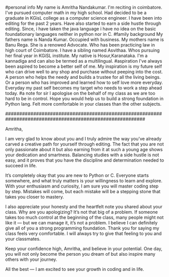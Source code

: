 #personal info
My name is Amritha Nandakumar.
I'm reciting in coimbatore.
I've pursued computer math in my high school.
Had decided to be a graduate in KGisL college as a computer science engineer.
I have been into editing for the past 2 years.
Have also started to earn a side hustle through editing.
Since, i have taken the java language i have no idea on the basic foundationary languages neither in python nor in C.
#family background
My fathers name is Nanda Kumar. Occupied with business.
My mothers name is Banu Rega. She is a renowed Advocate. Who has been practicing law in high court of Coimbatore.
I have a sibling named Asvithaa. Whos pursuing her final year in KGiSL institute.
My native is Hosur,Karanataka.
I'm a kannadiga and can also be termed as a multilingual.
#aspiration
I've always been aspired to become a better self of me.
My inspiration is my future self who can drive well to any shop and purchase without peeping into the cost.
A person who helps the needy and builds a trustee for all the living beings.
Or a person who has improved and learned how to self love more everyday.
Everyday my  past self becomes my target who needs to work a step ahead today.
#a note for sir
I apologise on the behalf of my class as we are too hard to be in control.
Hope you would help us to build a strong foundation in Python lang.
Felt more comfortable in your classes than the other subjects.

##########################################################################################################

Amritha,

I am very glad to know about you and I truly admire the way you’ve already carved a creative path for yourself through editing. The fact that you are not only passionate about it but also earning from it at such a young age shows your dedication and smartness. Balancing studies with a side hustle is not easy, and it proves that you have the discipline and determination needed to succeed in life.

It’s completely okay that you are new to Python or C. Everyone starts somewhere, and what truly matters is your willingness to learn and explore. With your enthusiasm and curiosity, I am sure you will master coding step by step. Mistakes will come, but each mistake will be a stepping stone that takes you closer to mastery.

I also appreciate your honesty and the heartfelt note you shared about your class. Why are you apologizing? It’s not that big of a problem. If someone takes too much control at the beginning of the class, many people might not like it — but we can manage it, it’s not a problem. I believe I can definitely give all of you a strong programming foundation. Thank you for saying my class feels very comfortable. I will always try to give that feeling to you and your classmates.

Keep your confidence high, Amritha, and believe in your potential. One day, you will not only become the person you dream of but also inspire many others with your journey.

All the best — I am excited to see your growth in coding and in life.
